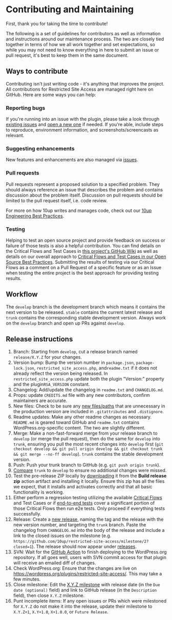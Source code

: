 # Contributing and Maintaining

First, thank you for taking the time to contribute!

The following is a set of guidelines for contributors as well as information and instructions around our maintenance process. The two are closely tied together in terms of how we all work together and set expectations, so while you may not need to know everything in here to submit an issue or pull request, it's best to keep them in the same document.

## Ways to contribute

Contributing isn't just writing code - it's anything that improves the project. All contributions for Restricted Site Access are managed right here on GitHub. Here are some ways you can help:

### Reporting bugs

If you're running into an issue with the plugin, please take a look through [existing issues](https://github.com/10up/restricted-site-access/issues) and [open a new one](https://github.com/10up/restricted-site-access/issues/new) if needed. If you're able, include steps to reproduce, environment information, and screenshots/screencasts as relevant.

### Suggesting enhancements

New features and enhancements are also managed via [issues](https://github.com/10up/restricted-site-access/issues).

### Pull requests

Pull requests represent a proposed solution to a specified problem. They should always reference an issue that describes the problem and contains discussion about the problem itself. Discussion on pull requests should be limited to the pull request itself, i.e. code review.

For more on how 10up writes and manages code, check out our [10up Engineering Best Practices](https://10up.github.io/Engineering-Best-Practices/).

### Testing

Helping to test an open source project and provide feedback on success or failure of those tests is also a helpful contribution.  You can find details on the Critical Flows and Test Cases in [this project's GitHub Wiki](https://github.com/10up/restricted-site-access/wiki) as well as details on our overall approach to [Critical Flows and Test Cases in our Open Source Best Practices](https://10up.github.io/Open-Source-Best-Practices/testing/#critial-flows).  Submitting the results of testing via our Critical Flows as a comment on a Pull Request of a specific feature or as an Issue when testing the entire project is the best approach for providing testing results.

## Workflow

The `develop` branch is the development branch which means it contains the next version to be released. `stable` contains the current latest release and `trunk` contains the corresponding stable development version. Always work on the `develop` branch and open up PRs against `develop`.

## Release instructions

1. Branch: Starting from `develop`, cut a release branch named `release/X.Y.Z` for your changes.
2. Version bump: Bump the version number in `package.json`, `package-lock.json`, `restricted_site_access.php`, and`readme.txt` if it does not already reflect the version being released. In `restricted_site_access.php` update both the plugin "Version:" property and the plugin`RSA_VERSION` constant.
3. Changelog: Add/update the changelog in `readme.txt` and `CHANGELOG.md`.
4. Props: update `CREDITS.md` file with any new contributors, confirm maintainers are accurate.
5. New files: Check to be sure any [new files/paths](https://github.com/10up/restricted-site-access/compare/trunk...develop) that are unnecessary in the production version are included in `.gitattributes` and `.distignore`.
6. Readme updates: Make any other readme changes as necessary. `README.md` is geared toward GitHub and `readme.txt` contains WordPress.org-specific content. The two are slightly different.
7. Merge: Make a non-fast-forward merge from your release branch to `develop` (or merge the pull request), then do the same for `develop` into `trunk`, ensuring you pull the most recent changes into `develop` first (`git checkout develop && git pull origin develop && git checkout trunk && git merge --no-ff develop`). `trunk` contains the stable development version.
8. Push: Push your trunk branch to GitHub (e.g. `git push origin trunk`).
9. [Compare](https://github.com/10up/restricted-site-access/compare/trunk...develop) `trunk` to `develop` to ensure no additional changes were missed.
10. Test the pre-release ZIP locally by [downloading](https://github.com/10up/restricted-site-access/actions/workflows/build-release-zip.yml) it from the **Build release zip** action artifact and installing it locally. Ensure this zip has all the files we expect, that it installs and activates correctly and that all basic functionality is working.
11. Either perform a regression testing utilizing the available [Critical Flows](https://10up.github.io/Open-Source-Best-Practices/testing/#critical-flows) and Test Cases or if [end-to-end tests](https://10up.github.io/Open-Source-Best-Practices/testing/#e2e-testing) cover a significant portion of those Critical Flows then run e2e tests.  Only proceed if everything tests successfully.
12. Release: Create a [new release](https://github.com/10up/restricted-site-access/releases/new), naming the tag and the release with the new version number, and targeting the `trunk` branch. Paste the changelog from `CHANGELOG.md` into the body of the release and include a link to the closed issues on the milestone (e.g. `https://github.com/10up/restricted-site-access/milestone/2?closed=1`). The release should now appear under [releases](https://github.com/10up/restricted-site-access/releases).
13. SVN: Wait for the [GitHub Action](https://github.com/10up/restricted-site-access/actions) to finish deploying to the WordPress.org repository. If all goes well, users with SVN commit access for that plugin will receive an emailed diff of changes.
14. Check WordPress.org: Ensure that the changes are live on https://wordpress.org/plugins/restricted-site-access/. This may take a few minutes.
15. Close milestone: Edit the [X.Y.Z milestone](https://github.com/10up/restricted-site-access/milestone/#) with release date (in the `Due date (optional)` field) and link to GitHub release (in the `Description` field), then close `X.Y.Z` milestone.
16. Punt incomplete items: If any open issues or PRs which were milestoned for `X.Y.Z` do not make it into the release, update their milestone to `X.Y.Z+1`, `X.Y+1.0`, `X+1.0.0`, or `Future Release`.
